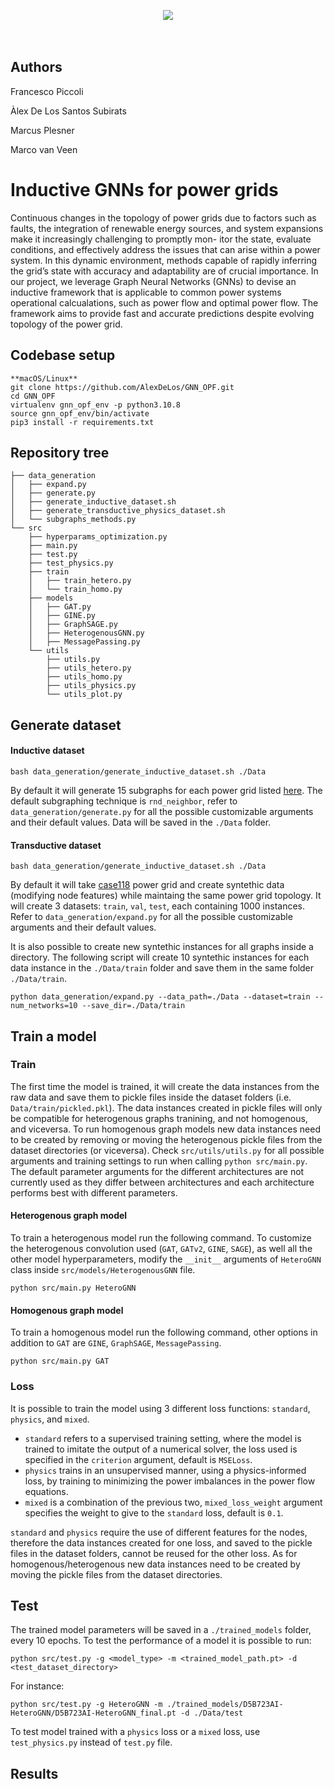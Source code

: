 <p align="center">
  <img src="https://d2k0ddhflgrk1i.cloudfront.net/Websections/Huisstijl/Bouwstenen/Logo/02-Visual-Bouwstenen-Logo-Varianten-v1.png"/><br>
  <br><br>
</p>

## Authors

Francesco Piccoli

Àlex De Los Santos Subirats

Marcus Plesner

Marco van Veen

# Inductive GNNs for power grids
Continuous changes in the topology of power grids due to factors such as faults, the integration of renewable energy sources, and system expansions make it increasingly challenging to promptly mon- itor the state, evaluate conditions, and effectively address the issues that can arise within a power system. In this dynamic environment, methods capable of rapidly inferring the grid’s state with accuracy and adaptability are of crucial importance. In our project, we leverage Graph Neural Networks (GNNs) to devise an inductive framework that is applicable to common power systems operational calcualations, such as power flow and optimal power flow. The framework aims to provide fast and accurate predictions despite evolving topology of the power grid.


## Codebase setup
```
**macOS/Linux**
git clone https://github.com/AlexDeLos/GNN_OPF.git
cd GNN_OPF
virtualenv gnn_opf_env -p python3.10.8 
source gnn_opf_env/bin/activate
pip3 install -r requirements.txt
```

## Repository tree
```
├── data_generation
│   ├── expand.py
│   ├── generate.py
│   ├── generate_inductive_dataset.sh
│   ├── generate_transductive_physics_dataset.sh
│   └── subgraphs_methods.py
└── src
    ├── hyperparams_optimization.py
    ├── main.py
    ├── test.py
    ├── test_physics.py
    ├── train
    │   ├── train_hetero.py
    │   └── train_homo.py
    ├── models
    │   ├── GAT.py
    │   ├── GINE.py
    │   ├── GraphSAGE.py
    │   ├── HeterogenousGNN.py
    │   ├── MessagePassing.py
    └── utils
        ├── utils.py
        ├── utils_hetero.py
        ├── utils_homo.py
        ├── utils_physics.py
        └── utils_plot.py
```

## Generate dataset

#### Inductive dataset
```
bash data_generation/generate_inductive_dataset.sh ./Data
```
By default it will generate 15 subgraphs for each power grid listed [here](https://pandapower.readthedocs.io/en/v2.4.0/networks/power_system_test_cases.html). 
The default subgraphing technique is `rnd_neighbor`, refer to `data_generation/generate.py` for all the possible customizable arguments and their default values. Data will be saved in the `./Data` folder.


#### Transductive dataset
```
bash data_generation/generate_inductive_dataset.sh ./Data
```
By default it will take [case118](https://pandapower.readthedocs.io/en/v2.4.0/networks/power_system_test_cases.html#case-118) power grid and create syntethic data (modifying node features) while maintaing the same power grid topology. It will create 3 datasets: `train`, `val`, `test`, each containing 1000 instances. Refer to `data_generation/expand.py` for all the possible customizable arguments and their default values. 

It is also possible to create new syntethic instances for all graphs inside a directory. The following script will create 10 syntethic instances for each data instance in the `./Data/train` folder and save them in the same folder `./Data/train`.
```
python data_generation/expand.py --data_path=./Data --dataset=train --num_networks=10 --save_dir=./Data/train
```


## Train a model

### Train
The first time the model is trained, it will create the data instances from the raw data and save them to pickle files inside the dataset folders (i.e. `Data/train/pickled.pkl`). The data instances created in pickle files will only be compatible for heterogenous graphs tranining, and not homogenous, and viceversa. To run homogenous graph models new data instances need to be created by removing or moving the heterogenous pickle files from the dataset directories (or viceversa).
Check `src/utils/utils.py` for all possible arguments and training settings to run when calling `python src/main.py`. The default parameter arguments for the different architectures are not currently used as they differ between architectures and each architecture performs best with different parameters.

#### Heterogenous graph model
To train a heterogenous model run the following command. To customize the heterogenous convolution used (`GAT`, `GATv2`, `GINE`, `SAGE`), as well all the other model hyperparameters, modify the `__init__` arguments of `HeteroGNN` class inside `src/models/HeterogenousGNN` file. 
```
python src/main.py HeteroGNN
```

#### Homogenous graph model
To train a homogenous model run the following command, other options in addition to `GAT` are `GINE`, `GraphSAGE`, `MessagePassing`.
```
python src/main.py GAT
```

### Loss
It is possible to train the model using 3 different loss functions: `standard`, `physics`, and `mixed`.
* `standard` refers to a supervised training setting, where the model is trained to imitate the output of a numerical solver, the loss used is specified in the `criterion` argument, default is `MSELoss`.
* `physics` trains in an unsupervised manner, using a physics-informed loss,  by training to minimizing the power imbalances in the power flow equations.
* `mixed` is a combination of the previous two, `mixed_loss_weight` argument specifies the weight to give to the `standard` loss, default is `0.1`.

`standard` and `physics` require the use of different features for the nodes, therefore the data instances created for one loss, and saved to the pickle files in the dataset folders, cannot be reused for the other loss. As for homogenous/heterogenous new data instances need to be created by moving the pickle files from the dataset directories.



## Test
The trained model parameters will be saved in a `./trained_models` folder, every 10 epochs.
To test the performance of a model it is possible to run:
```
python src/test.py -g <model_type> -m <trained_model_path.pt> -d <test_dataset_directory>
```
For instance:
```
python src/test.py -g HeteroGNN -m ./trained_models/D5B723AI-HeteroGNN/D5B723AI-HeteroGNN_final.pt -d ./Data/test
```
To test model trained with a `physics` loss or a `mixed` loss, use `test_physics.py` instead of `test.py` file.



## Results

